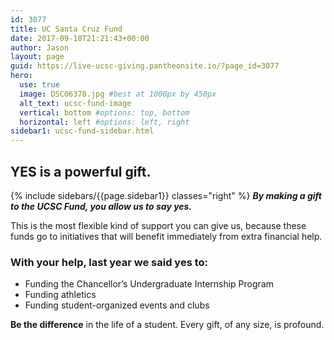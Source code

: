 ```yaml
---
id: 3077
title: UC Santa Cruz Fund
date: 2017-09-18T21:21:43+00:00
author: Jason
layout: page
guid: https://live-ucsc-giving.pantheonsite.io/?page_id=3077
hero:
  use: true
  image: DSC06378.jpg #best at 1000px by 450px
  alt_text: ucsc-fund-image
  vertical: bottom #options: top, bottom
  horizontal: left #options: left, right
sidebar1: ucsc-fund-sidebar.html
---
```

## YES is a powerful gift.
{% include sidebars/{{page.sidebar1}} classes="right" %}
_**By making a gift to the UCSC Fund, you allow us to say yes.**_

This is the most flexible kind of support you can give us, because these funds go to initiatives that will benefit immediately from extra financial help.

### With your help, last year we said yes to:

  * Funding the Chancellor’s Undergraduate Internship Program
  * Funding athletics
  * Funding student-organized events and clubs

**Be the difference** in the life of a student. Every gift, of any size, is profound.
